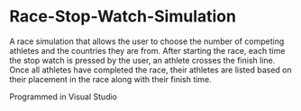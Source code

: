 # Race-Stop-Watch-Simulation

A race simulation that allows the user to choose the number of competing athletes and the countries they are from. 
After starting the race, each time the stop watch is pressed by the user, an athlete crosses the finish line. 
Once all athletes have completed the race, their athletes are listed based on their placement in the race along with their finish time.

Programmed in Visual Studio
